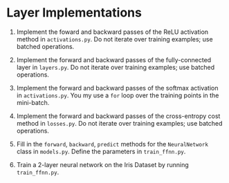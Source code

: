 # Layer Implementations

1. Implement the foward and backward passes of the ReLU activation method in `activations.py`. Do not iterate over training examples; use batched operations.

2. Implement the forward and backward passes of the fully-connected layer in `layers.py`. Do not iterate over training examples; use batched operations.

3. Implement the forward and backward passes of the softmax activation in `activations.py`. You my use a `for` loop over the training points in the mini-batch.

4. Implement the forward and backward passes of the cross-entropy cost method in `losses.py`. Do not iterate over training examples; use batched operations.

5. Fill in the `forward`, `backward`, `predict` methods for the `NeuralNetwork` class in `models.py`. Define the parameters in `train_ffnn.py`.

6. Train a 2-layer neural network on the Iris Dataset by running `train_ffnn.py`.